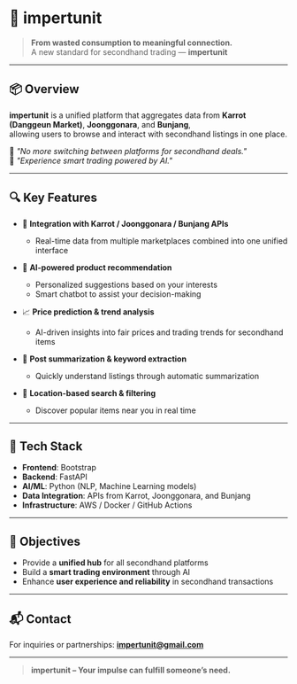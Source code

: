 # 🧠 impertunit

> **From wasted consumption to meaningful connection.**  
> A new standard for secondhand trading — **impertunit**

---

## 📦 Overview

**impertunit** is a unified platform that aggregates data from **Karrot (Danggeun Market)**, **Joonggonara**, and **Bunjang**,  
allowing users to browse and interact with secondhand listings in one place.

🛒 _"No more switching between platforms for secondhand deals."_  
🤖 _"Experience smart trading powered by AI."_  

---

## 🔍 Key Features

- 🔗 **Integration with Karrot / Joonggonara / Bunjang APIs**  
  - Real-time data from multiple marketplaces combined into one unified interface

- 🤖 **AI-powered product recommendation**  
  - Personalized suggestions based on your interests  
  - Smart chatbot to assist your decision-making

- 📈 **Price prediction & trend analysis**  
  - AI-driven insights into fair prices and trading trends for secondhand items

- 🧠 **Post summarization & keyword extraction**  
  - Quickly understand listings through automatic summarization

- 📍 **Location-based search & filtering**  
  - Discover popular items near you in real time

---

## 🚀 Tech Stack

- **Frontend**: Bootstrap  
- **Backend**: FastAPI  
- **AI/ML**: Python (NLP, Machine Learning models)  
- **Data Integration**: APIs from Karrot, Joonggonara, and Bunjang  
- **Infrastructure**: AWS / Docker / GitHub Actions

---

## 📌 Objectives

- Provide a **unified hub** for all secondhand platforms  
- Build a **smart trading environment** through AI  
- Enhance **user experience and reliability** in secondhand transactions

---

## 📬 Contact

For inquiries or partnerships: **impertunit@gmail.com**

---

> **impertunit – Your impulse can fulfill someone’s need.**
